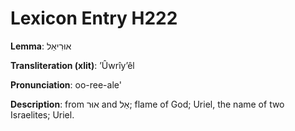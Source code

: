# Lexicon Entry H222

**Lemma**: אוּרִיאֵל

**Transliteration (xlit)**: ʼÛwrîyʼêl

**Pronunciation**: oo-ree-ale'

**Description**:
from אוּר and אֵל; flame of God; Uriel, the name of two Israelites; Uriel.
